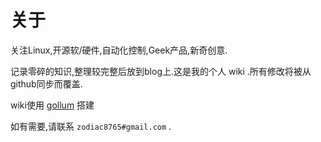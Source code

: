 # 关于

关注Linux,开源软/硬件,自动化控制,Geek产品,新奇创意.

记录零碎的知识,整理较完整后放到blog上.这是我的个人 wiki .所有修改将被从github同步而覆盖.

wiki使用 [gollum](https://github.com/gollum/gollum) 搭建

如有需要,请联系 `zodiac8765#gmail.com` .